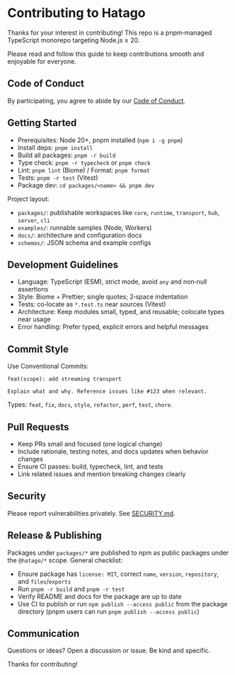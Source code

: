 # Contributing to Hatago

Thanks for your interest in contributing! This repo is a pnpm‑managed TypeScript monorepo targeting Node.js ≥ 20.

Please read and follow this guide to keep contributions smooth and enjoyable for everyone.

## Code of Conduct

By participating, you agree to abide by our [Code of Conduct](./CODE_OF_CONDUCT.md).

## Getting Started

- Prerequisites: Node 20+, pnpm installed (`npm i -g pnpm`)
- Install deps: `pnpm install`
- Build all packages: `pnpm -r build`
- Type check: `pnpm -r typecheck` or `pnpm check`
- Lint: `pnpm lint` (Biome) / Format: `pnpm format`
- Tests: `pnpm -r test` (Vitest)
- Package dev: `cd packages/<name> && pnpm dev`

Project layout:

- `packages/`: publishable workspaces like `core`, `runtime`, `transport`, `hub`, `server`, `cli`
- `examples/`: runnable samples (Node, Workers)
- `docs/`: architecture and configuration docs
- `schemas/`: JSON schema and example configs

## Development Guidelines

- Language: TypeScript (ESM), strict mode, avoid `any` and non‑null assertions
- Style: Biome + Prettier; single quotes; 2‑space indentation
- Tests: co‑locate as `*.test.ts` near sources (Vitest)
- Architecture: Keep modules small, typed, and reusable; colocate types near usage
- Error handling: Prefer typed, explicit errors and helpful messages

## Commit Style

Use Conventional Commits:

```
feat(scope): add streaming transport

Explain what and why. Reference issues like #123 when relevant.
```

Types: `feat`, `fix`, `docs`, `style`, `refactor`, `perf`, `test`, `chore`.

## Pull Requests

- Keep PRs small and focused (one logical change)
- Include rationale, testing notes, and docs updates when behavior changes
- Ensure CI passes: build, typecheck, lint, and tests
- Link related issues and mention breaking changes clearly

## Security

Please report vulnerabilities privately. See [SECURITY.md](./SECURITY.md).

## Release & Publishing

Packages under `packages/*` are published to npm as public packages under the `@hatago/*` scope. General checklist:

- Ensure package has `license: MIT`, correct `name`, `version`, `repository`, and `files`/`exports`
- Run `pnpm -r build` and `pnpm -r test`
- Verify README and docs for the package are up to date
- Use CI to publish or run `npm publish --access public` from the package directory (pnpm users can run `pnpm publish --access public`)

## Communication

Questions or ideas? Open a discussion or issue. Be kind and specific.

Thanks for contributing!
